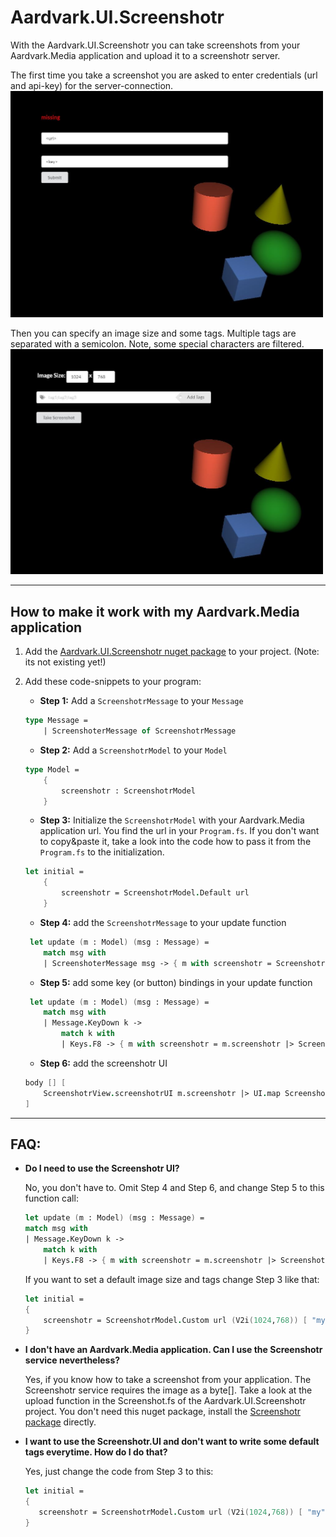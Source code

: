 # Aardvark.UI.Screenshotr

With the Aardvark.UI.Screenshotr you can take screenshots from your Aardvark.Media application and upload it to a screenshotr server.

The first time you take a screenshot you are asked to enter credentials (url and api-key) for the server-connection. 
<br/><img src="images/credentials.JPG" width="500">

Then you can specify an image size and some tags. Multiple tags are separated with a semicolon. Note, some special characters are filtered.
<br/><img src="images/screenshotSettings.JPG" width="500">

---

## How to make it work with my Aardvark.Media application

1. Add the [Aardvark.UI.Screenshotr nuget package](https://www.nuget.org/) to your project. (Note: its not existing yet!)

2. Add these code-snippets to your program:

    * **Step 1:** Add a `ScreenshotrMessage` to your `Message`
    ```fsharp
    type Message =
        | ScreenshoterMessage of ScreenshotrMessage
    ```

    * **Step 2:** Add a `ScreenshotrModel` to your `Model`
    ```fsharp
    type Model =
        {
            screenshotr : ScreenshotrModel 
        }
    ```
    * **Step 3:** Initialize the `ScreenshotrModel` with your Aardvark.Media application url. You find the url in your `Program.fs`. If you don't want to copy&paste it, take a look into the code how to pass it from the `Program.fs` to the initialization. 
    ```fsharp
    let initial = 
        { 
            screenshotr = ScreenshotrModel.Default url 
        }
    ```
    * **Step 4:** add the `ScreenshotrMessage` to your update function
    ```fsharp
     let update (m : Model) (msg : Message) =
        match msg with
        | ScreenshoterMessage msg -> { m with screenshotr = ScreenshotrUpdate.update msg m.screenshotr }
    ```
    * **Step 5:** add some key (or button) bindings in your update function
    ```fsharp
     let update (m : Model) (msg : Message) =
        match msg with
        | Message.KeyDown k -> 
            match k with
            | Keys.F8 -> { m with screenshotr = m.screenshotr |> ScreenshotrUpdate.update ToggleScreenshotUi }
    ```
    * **Step 6:** add the screenshotr UI 
    ```fsharp
    body [] [
        ScreenshotrView.screenshotrUI m.screenshotr |> UI.map ScreenshoterMessage
    ]
    ```

---

## FAQ:

* **Do I need to use the Screenshotr UI?**
    
    No, you don't have to. Omit Step 4 and Step 6, and change Step 5 to this function call:
    ```fsharp
    let update (m : Model) (msg : Message) =
    match msg with
    | Message.KeyDown k -> 
        match k with
        | Keys.F8 -> { m with screenshotr = m.screenshotr |> ScreenshotrUpdate.update TakeScreenshot }
    ``` 
    If you want to set a default image size and tags change Step 3 like that:
    ```fsharp
    let initial = 
    { 
        screenshotr = ScreenshotrModel.Custom url (V2i(1024,768)) [ "my"; "custom"; "default"; "tags" ]
    }
    ```

* **I don't have an Aardvark.Media application. Can I use the Screenshotr service nevertheless?**
    
    Yes, if you know how to take a screenshot from your application. The Screenshotr service requires the image as a byte[]. Take a look at the upload function in the Screenshot.fs of the Aardvark.UI.Screenshotr project. You don't need this nuget package, install the [Screenshotr package](https://www.nuget.org/packages/Screenshotr.Client) directly.

* **I want to use the Screenshotr.UI and don't want to write some default tags everytime. How do I do that?**

    Yes, just change the code from Step 3 to this:
     ```fsharp
    let initial = 
    { 
        screenshotr = ScreenshotrModel.Custom url (V2i(1024,768)) [ "my"; "custom"; "default"; "tags" ]
    }
    ```




    







